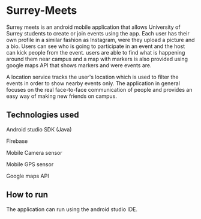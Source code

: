 # Surrey-Meets
Surrey meets is an android mobile application that allows University of Surrey students to create or join events using the app. 
Each user has their own profile in a similar fashion as Instagram, were they upload a picture and a bio. Users can see who is going to participate
in an event and the host can kick people from the event. users are able to find what is happening around them near campus and a map with markers
is also provided using google maps API that shows markers and were events are. 

A location service tracks the user's location which is used to filter the events in order to show nearby events only. The application
in general focuses on the real face-to-face communication of people and provides an easy way of making new friends on campus.

## Technologies used
Android studio SDK (Java)

Firebase

Mobile Camera sensor

Mobile GPS sensor

Google maps API

## How to run
The application can run using the android studio IDE.
